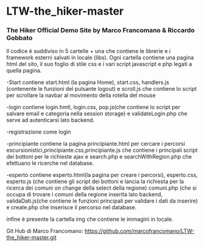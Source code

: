 # LTW-the_hiker-master

### The Hiker Official Demo Site by Marco Francomano &amp; Riccardo Gobbato


Il codice è suddiviso in 5 cartelle + una che contiene le librerie e i framework esterni salvati in locale (libs).
Ogni cartella contiene una pagina html del sito, il suo foglio di stile css e i vari script javascript e php legati a quella pagina.

-Start contiene start.html (la pagina Home), start.css, handlers.js (contenente le funzioni del pulsante logout) e scroll.js che contiene lo script per scrollare la navbar al movimento della rotella del mouse

-login contiene login.hmtl, login.css, pop.js(che contiene lo script per salvare email e categoria nella session storage) e validateLogin.php che serve ad autenticarsi lato backend.

-registrazione come login

-principiante contiene la pagina principiante.html per cercare i percorsi escursionistici,principiante.css,principiante.js che contiene i principali script dei bottoni per le richieste ajax e search.php e searchWithRegion.php che efettuano le ricerche nel database.

-esperto contiene esperto.html(la pagina per creare i percorsi), esperto.css, esperto.js (che contiene gli script dei bottoni e lancia la richiesta per la ricerca dei comuni on change della select della regione) comuni.php (che si occupa di trovare i comuni della regione inserita lato backend, validaDati.js(che contiene le funzioni principali per validare i dati da inserire) e create.php che inserisce il percorso nel database.

infine è presente la cartella img che contiene le immagini in locale.

Git Hub di Marco Francomano: https://github.com/marcofrancomano/LTW-the_hiker-master.git 
